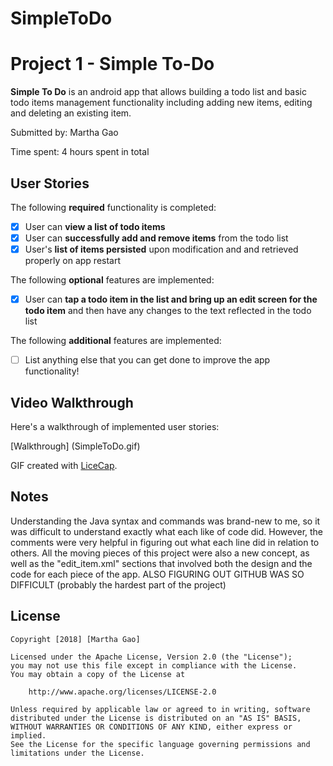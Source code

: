 # SimpleToDo
# Project 1 - Simple To-Do

**Simple To Do** is an android app that allows building a todo list and basic todo items management functionality including adding new items, editing and deleting an existing item.

Submitted by: Martha Gao

Time spent: 4 hours spent in total

## User Stories

The following **required** functionality is completed:

* [x] User can **view a list of todo items**
* [x] User can **successfully add and remove items** from the todo list
* [x] User's **list of items persisted** upon modification and and retrieved properly on app restart

The following **optional** features are implemented:

* [x] User can **tap a todo item in the list and bring up an edit screen for the todo item** and then have any changes to the text reflected in the todo list

The following **additional** features are implemented:

* [ ] List anything else that you can get done to improve the app functionality!

## Video Walkthrough

Here's a walkthrough of implemented user stories:

[Walkthrough] (SimpleToDo.gif)

GIF created with [LiceCap](http://www.cockos.com/licecap/).

## Notes

Understanding the Java syntax and commands was brand-new to me, so it was difficult to understand exactly what each like of code did.
However, the comments were very helpful in figuring out what each line did in relation to others.
All the moving pieces of this project were also a new concept, as well as the "edit_item.xml" sections that involved both the design and the code for each piece of the app.
ALSO FIGURING OUT GITHUB WAS SO DIFFICULT (probably the hardest part of the project)

## License

    Copyright [2018] [Martha Gao]

    Licensed under the Apache License, Version 2.0 (the "License");
    you may not use this file except in compliance with the License.
    You may obtain a copy of the License at

        http://www.apache.org/licenses/LICENSE-2.0

    Unless required by applicable law or agreed to in writing, software
    distributed under the License is distributed on an "AS IS" BASIS,
    WITHOUT WARRANTIES OR CONDITIONS OF ANY KIND, either express or implied.
    See the License for the specific language governing permissions and
    limitations under the License.
